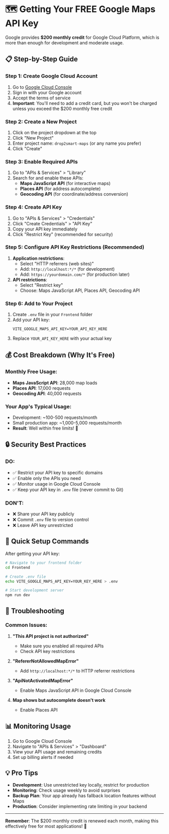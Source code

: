 # 🗺️ Getting Your FREE Google Maps API Key

Google provides **$200 monthly credit** for Google Cloud Platform, which is more than enough for development and moderate usage.

## 📋 **Step-by-Step Guide**

### **Step 1: Create Google Cloud Account**
1. Go to [Google Cloud Console](https://console.cloud.google.com/)
2. Sign in with your Google account
3. Accept the terms of service
4. **Important**: You'll need to add a credit card, but you won't be charged unless you exceed the $200 monthly free credit

### **Step 2: Create a New Project**
1. Click on the project dropdown at the top
2. Click "New Project"
3. Enter project name: `drop2smart-maps` (or any name you prefer)
4. Click "Create"

### **Step 3: Enable Required APIs**
1. Go to "APIs & Services" > "Library"
2. Search for and enable these APIs:
   - **Maps JavaScript API** (for interactive maps)
   - **Places API** (for address autocomplete)
   - **Geocoding API** (for coordinate/address conversion)

### **Step 4: Create API Key**
1. Go to "APIs & Services" > "Credentials"
2. Click "Create Credentials" > "API Key"
3. Copy your API key immediately
4. Click "Restrict Key" (recommended for security)

### **Step 5: Configure API Key Restrictions (Recommended)**
1. **Application restrictions**: 
   - Select "HTTP referrers (web sites)"
   - Add: `http://localhost:*/*` (for development)
   - Add: `https://yourdomain.com/*` (for production later)
2. **API restrictions**:
   - Select "Restrict key"
   - Choose: Maps JavaScript API, Places API, Geocoding API

### **Step 6: Add to Your Project**
1. Create `.env` file in your `Frontend` folder
2. Add your API key:
   ```
   VITE_GOOGLE_MAPS_API_KEY=YOUR_API_KEY_HERE
   ```
3. Replace `YOUR_API_KEY_HERE` with your actual key

## 💰 **Cost Breakdown (Why It's Free)**

### **Monthly Free Usage:**
- **Maps JavaScript API**: 28,000 map loads
- **Places API**: 17,000 requests  
- **Geocoding API**: 40,000 requests

### **Your App's Typical Usage:**
- Development: ~100-500 requests/month
- Small production app: ~1,000-5,000 requests/month
- **Result**: Well within free limits! 🎉

## 🔒 **Security Best Practices**

### **DO:**
- ✅ Restrict your API key to specific domains
- ✅ Enable only the APIs you need
- ✅ Monitor usage in Google Cloud Console
- ✅ Keep your API key in `.env` file (never commit to Git)

### **DON'T:**
- ❌ Share your API key publicly
- ❌ Commit `.env` file to version control
- ❌ Leave API key unrestricted

## 🚀 **Quick Setup Commands**

After getting your API key:

```bash
# Navigate to your frontend folder
cd Frontend

# Create .env file
echo VITE_GOOGLE_MAPS_API_KEY=YOUR_KEY_HERE > .env

# Start development server
npm run dev
```

## 🔧 **Troubleshooting**

### **Common Issues:**

1. **"This API project is not authorized"**
   - Make sure you enabled all required APIs
   - Check API key restrictions

2. **"RefererNotAllowedMapError"**
   - Add `http://localhost:*/*` to HTTP referrer restrictions

3. **"ApiNotActivatedMapError"** 
   - Enable Maps JavaScript API in Google Cloud Console

4. **Map shows but autocomplete doesn't work**
   - Enable Places API

## 📊 **Monitoring Usage**

1. Go to Google Cloud Console
2. Navigate to "APIs & Services" > "Dashboard"
3. View your API usage and remaining credits
4. Set up billing alerts if needed

## 💡 **Pro Tips**

- **Development**: Use unrestricted key locally, restrict for production
- **Monitoring**: Check usage weekly to avoid surprises
- **Backup Plan**: Your app already has fallback location features without Maps
- **Production**: Consider implementing rate limiting in your backend

---

**Remember**: The $200 monthly credit is renewed each month, making this effectively free for most applications! 🎉